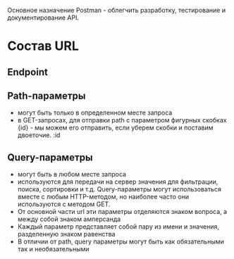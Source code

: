 Основное назначение Postman - облегчить разработку, тестирование и документирование API.

# Состав URL 
## Endpoint

## Path-параметры
- могут быть только в определенном месте запроса
- в GET-запросах, для отправки path с параметром фигурных скобках {id} - мы можем его отправить, если уберем скобки и поставим двоеточие. :id
## Query-параметры
- могут быть в любом месте запроса
- используются для передачи на сервер значения для фильтрации, поиска, сортировки и т.д. Query-параметры могут использоваться вместе с любым HTTP-методом, но наиболее часто они используются с методом GET.
- От основной части url эти параметры отделяются знаком вопроса, а между собой знаком амперсанда
- Каждый параметр представляет собой пару из имени и значения, разделенную знаком равенства
- В отличии от path, query параметры могут быть как обязательными так и необязательными